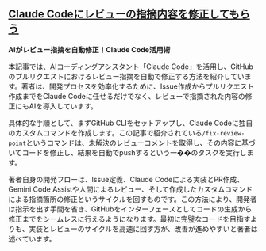 ## [Claude Codeにレビューの指摘内容を修正してもらう](https://qiita.com/getty104/items/2d3617c09cfff4eb42f9?utm_campaign=popular_items&utm_medium=feed&utm_source=popular_items)

**AIがレビュー指摘を自動修正！Claude Code活用術**

本記事では、AIコーディングアシスタント「Claude Code」を活用し、GitHubのプルリクエストにおけるレビュー指摘を自動で修正する方法を紹介しています。著者は、開発プロセスを効率化するために、Issue作成からプルリクエスト作成までをClaude Codeに任せるだけでなく、レビューで指摘された内容の修正にもAIを導入しています。

具体的な手順として、まずGitHub CLIをセットアップし、Claude Codeに独自のカスタムコマンドを作成します。この記事で紹介されている`/fix-review-point`というコマンドは、未解決のレビューコメントを取得し、その内容に基づいてコードを修正し、結果を自動でpushするという一��のタスクを実行します。

著者自身の開発フローは、Issue定義、Claude Codeによる実装とPR作成、Gemini Code Assistや人間によるレビュー、そして作成したカスタムコマンドによる指摘箇所の修正というサイクルを回すものです。この方法により、開発者は指示を出す手間を省き、GitHubをインターフェースとしてコードの生成から修正までをシームレスに行えるようになります。最初に完璧なコードを目指すよりも、実装とレビューのサイクルを高速に回す方が、改善が進めやすいと著者は述べています。